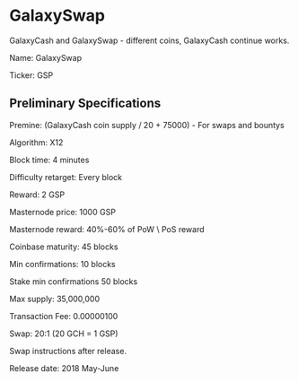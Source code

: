 GalaxySwap
======

GalaxyCash and GalaxySwap - different coins, GalaxyCash continue works.

Name: GalaxySwap

Ticker: GSP

Preliminary Specifications
--------------

Premine: (GalaxyCash coin supply / 20 + 75000) - For swaps and bountys

Algorithm: X12

Block time: 4 minutes

Difficulty retarget: Every block

Reward: 2 GSP

Masternode price: 1000 GSP

Masternode reward: 40%-60% of PoW \ PoS reward

Coinbase maturity: 45 blocks

Min confirmations: 10 blocks

Stake min confirmations 50 blocks

Max supply: 35,000,000

Transaction Fee: 0.00000100

Swap: 20:1 (20 GCH = 1 GSP)

Swap instructions after release.

Release date: 2018 May-June
